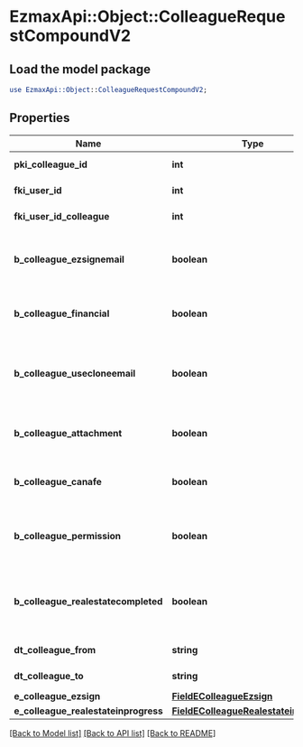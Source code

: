 # EzmaxApi::Object::ColleagueRequestCompoundV2

## Load the model package
```perl
use EzmaxApi::Object::ColleagueRequestCompoundV2;
```

## Properties
Name | Type | Description | Notes
------------ | ------------- | ------------- | -------------
**pki_colleague_id** | **int** | The unique ID of the Colleague | [optional] 
**fki_user_id** | **int** | The unique ID of the User | 
**fki_user_id_colleague** | **int** | The unique ID of the User | 
**b_colleague_ezsignemail** | **boolean** | Whether the email can be used by the cloning user in Ezsign | 
**b_colleague_financial** | **boolean** | Whether the cloning user has access to the financial | 
**b_colleague_usecloneemail** | **boolean** | Whether the cloning user has access to the cloned user email to send communications | 
**b_colleague_attachment** | **boolean** | Whether the cloning user has access to the attachment | 
**b_colleague_canafe** | **boolean** | Whether the cloning user has access to canafe | 
**b_colleague_permission** | **boolean** | Whether the cloning user copies the permission of the cloned user | 
**b_colleague_realestatecompleted** | **boolean** | Whether if the cloning user has access to the completed folders in real estate | 
**dt_colleague_from** | **string** | The from of the Colleague | [optional] 
**dt_colleague_to** | **string** | The to of the Colleague | [optional] 
**e_colleague_ezsign** | [**FieldEColleagueEzsign**](FieldEColleagueEzsign.md) |  | 
**e_colleague_realestateinprogress** | [**FieldEColleagueRealestateinprogess**](FieldEColleagueRealestateinprogess.md) |  | 

[[Back to Model list]](../README.md#documentation-for-models) [[Back to API list]](../README.md#documentation-for-api-endpoints) [[Back to README]](../README.md)


